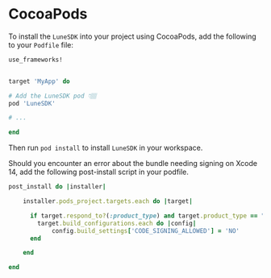 # CocoaPods

To install the `LuneSDK` into your project using CocoaPods, add the
following to your `Podfile` file:

```elixir
use_frameworks!


target 'MyApp' do

# Add the LuneSDK pod 👇🏽
pod 'LuneSDK'

# ...

end
```

Then run `pod install` to install `LuneSDK` in your workspace.

Should you encounter an error about the bundle needing signing on Xcode
14, add the following post-install script in your podfile.

```ruby
post_install do |installer|

    installer.pods_project.targets.each do |target|

      if target.respond_to?(:product_type) and target.product_type == "com.apple.product-type.bundle"
        target.build_configurations.each do |config|
            config.build_settings['CODE_SIGNING_ALLOWED'] = 'NO'
      end

    end

end

```
